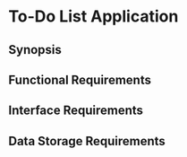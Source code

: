 # To-Do List Application

## Synopsis

## Functional Requirements

## Interface Requirements

## Data Storage Requirements

